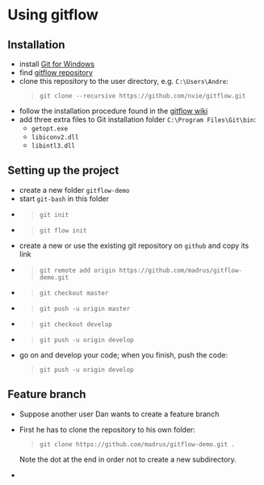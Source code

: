 # Using gitflow

## Installation

*  install [Git for Windows](https://git-for-windows.github.io/)
*  find [gitflow repository](https://github.com/nvie/gitflow)
*  clone this repository to the user directory, e.g. `C:\Users\Andre`:
   > `git clone --recursive https://github.com/nvie/gitflow.git`
*  follow the installation procedure found in the [gitflow wiki](https://github.com/nvie/gitflow/wiki/windows)
*  add three extra files to Git installation folder `C:\Program Files\Git\bin`:
   *  `getopt.exe`
   *  `libiconv2.dll`
   *  `libintl3.dll`  

## Setting up the project
 
*  create a new folder `gitflow-demo`
*  start `git-bash` in this folder
*  > `git init`
*  > `git flow init`
*  create a new or use the existing git repository on `github` and copy its link
*  > `git remote add origin https://github.com/madrus/gitflow-demo.git`
*  > `git checkout master`
*  > `git push -u origin master`
*  > `git checkout develop`
*  > `git push -u origin develop`
*  go on and develop your code; when you finish, push the code:
   > `git push -u origin develop`  

## Feature branch

*  Suppose another user Dan wants to create a feature branch
*  First he has to clone the repository to his own folder:
   > `git clone https://github.com/madrus/gitflow-demo.git .`  
   
   Note the dot at the end in order not to create a new subdirectory.
*  
   